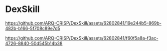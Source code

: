 # DexSkill



https://github.com/ARQ-CRISP/DexSkill/assets/62802841/19e244b5-869b-482b-b166-5f708c89e7d5



https://github.com/ARQ-CRISP/DexSkill/assets/62802841/f60f5a8a-f3ac-4726-8840-50d545b14b38

